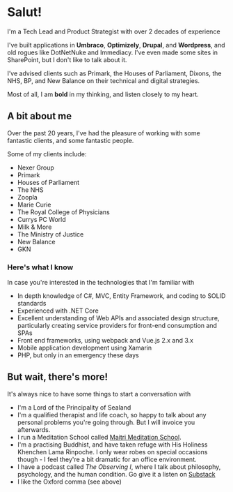 # Salut!

I'm a Tech Lead and Product Strategist with over 2 decades of experience

I've built applications in **Umbraco**, **Optimizely**, **Drupal**, and **Wordpress**, and old rogues like DotNetNuke and Immediacy. 
I've even made some sites in SharePoint, but I don't like to talk about it. 

I’ve advised clients such as Primark, the Houses of Parliament, Dixons, the NHS, BP, and New Balance on their technical and digital strategies.

Most of all, I am **bold** in my thinking, and listen closely to my heart.

## A bit about me

Over the past 20 years, I've had the pleasure of working with some fantastic clients, and some fantastic people.

Some of my clients include:

* Nexer Group
* Primark
* Houses of Parliament
* The NHS
* Zoopla
* Marie Curie
* The Royal College of Physicians
* Currys PC World
* Milk & More
* The Ministry of Justice
* New Balance
* GKN

### Here's what I know
In case you're interested in the technologies that I'm familiar with

* In depth knowledge of C#, MVC, Entity Framework, and coding to SOLID standards
* Experienced with .NET Core
* Excellent understanding of Web APIs and associated design structure, particularly creating service providers for front-end consumption and SPAs
* Front end frameworks, using webpack and Vue.js 2.x and 3.x
* Mobile application development using Xamarin
* PHP, but only in an emergency these days

## But wait, there's more!

It's always nice to have some things to start a conversation with

* I'm a Lord of the Principality of Sealand
* I'm a qualified therapist and life coach, so happy to talk about any personal problems you're going through. But I will invoice you afterwards.
* I run a Meditation School called [Maitri Meditation School](https://www.maitrimeditationschool.org).
* I'm a practising Buddhist, and have taken refuge with His Holiness Khenchen Lama Rinpoche. I only wear robes on special occasions though - I feel they're a bit dramatic for an office environment.
* I have a podcast called *The Observing I*, where I talk about philosophy, psychology, and the human condition. Go give it a listen on [Substack](https://theobservingi.substack.com/)
* I like the Oxford comma (see above)
